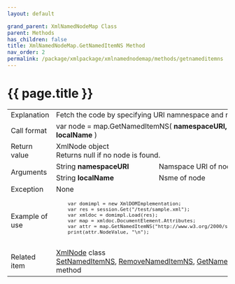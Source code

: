 ```yaml
---
layout: default

grand_parent: XmlNamedNodeMap Class
parent: Methods
has_children: false
title: XmlNamedNodeMap.GetNamedItemNS Method
nav_order: 2
permalink: /package/xmlpackage/xmlnamednodemap/methods/getnameditemns
---
```

# {{ page.title }}

<table>
  <tr>
    <td>Explanation</td>
    <td colspan="2">Fetch the code by specifying URI namnespace and name.</td>
  </tr>
  <tr>
    <td>Call format</td>
    <td colspan="2">var node = map.GetNamedItemNS( <b>namespaceURI, localName</b> )</td>
  </tr>
  <tr>
    <td>Return value</td>
    <td colspan="2">XmlNode object<br>Returns null if no node is found.</td>
  </tr>  
  <tr>
    <td rowspan="2">Arguments</td>
    <td>String <b>namespaceURI</b></td>
    <td>Namspace URI of node</td>
  </tr>
  <tr>
    <td>String <b>localName</b></td>
    <td>Nsme of node</td>
  </tr>
  <tr>
    <td>Exception</td>
    <td colspan="2">None</td>
  </tr>
  <tr>
    <td>Example of use</td>
    <td colspan="2"><code><pre>
    var domimpl = new XmlDOMImplementation;
    var res = session.Get("/test/sample.xml");
    var xmldoc = domimpl.Load(res);
    var map = xmldoc.DocumentElement.Attributes;
    var attr = map.GetNamedItemNS("http://www.w3.org/2000/svg", "x");
    print(attr.NodeValue, "\n");
    </pre></code></td>
  </tr>
  <tr>
    <td>Related item</td>
    <td colspan="2"><a href="/package/xmlpackage/xmlnode">XmlNode</a> class<br><a href="/package/xmlpackage/xmlnamednodemap/methods/setnameditemns">SetNamedItemNS</a>, <a href="/package/xmlpackage/xmlnamednodemap/methods/removenameditemns">RemoveNamedItemNS</a>, <a href="/package/xmlpackage/xmlnamednodemap/methods/getnameditem">GetNamedItem</a> method</td>
  </tr>
</table>



